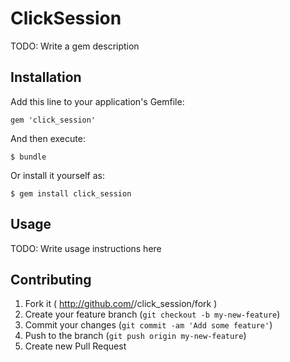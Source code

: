 # ClickSession

TODO: Write a gem description

## Installation

Add this line to your application's Gemfile:

    gem 'click_session'

And then execute:

    $ bundle

Or install it yourself as:

    $ gem install click_session

## Usage

TODO: Write usage instructions here

## Contributing

1. Fork it ( http://github.com/<my-github-username>/click_session/fork )
2. Create your feature branch (`git checkout -b my-new-feature`)
3. Commit your changes (`git commit -am 'Add some feature'`)
4. Push to the branch (`git push origin my-new-feature`)
5. Create new Pull Request
